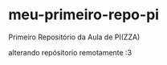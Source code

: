 # meu-primeiro-repo-pi
Primeiro Repositório da Aula de PI(ZZA)

alterando repósitorio remotamente :3
